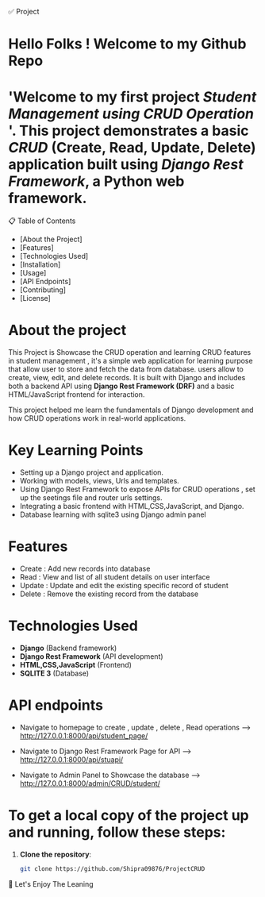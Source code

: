 ✅ Project 
# Hello Folks ! Welcome to my Github Repo 
# 'Welcome to my first project *Student Management using CRUD Operation* '. This project demonstrates a basic *CRUD* (Create, Read, Update, Delete) application built using *Django Rest Framework*, a Python web framework.

📋 Table of Contents
- [About the Project]
- [Features]
- [Technologies Used]
- [Installation]
- [Usage]
- [API Endpoints]
- [Contributing]
- [License]


# About the project 
This Project is Showcase the CRUD operation and learning CRUD features in student management , it's a simple web application for learning purpose that allow user to store and fetch the data from database. users allow to create, view, edit, and delete records. 
It is built with Django and includes both a backend API using **Django Rest Framework (DRF)** and a basic HTML/JavaScript frontend for interaction.

This project helped me learn the fundamentals of Django development and how CRUD operations work in real-world applications.

# Key Learning Points 
- Setting up a Django project and application.
- Working with models, views, Urls and templates.
- Using Django Rest Framework to expose APIs for CRUD operations , set up the seetings file and router urls settings.
- Integrating a basic frontend with HTML,CSS,JavaScript, and Django.
- Database learning with sqlite3 using Django admin panel 

# Features
- Create : Add new records into database 
- Read : View and list of all student details on user interface 
- Update : Update and edit the existing specific record of student 
- Delete : Remove the existing record from the database 

# Technologies Used
- **Django** (Backend framework)
- **Django Rest Framework** (API development)
- **HTML,CSS,JavaScript** (Frontend)
- **SQLITE 3** (Database)

# API endpoints
- Navigate to homepage to create , update , delete , Read operations --> http://127.0.0.1:8000/api/student_page/ 

- Navigate to Django Rest Framework Page for API --> http://127.0.0.1:8000/api/stuapi/

- Navigate to Admin Panel to Showcase the database --> http://127.0.0.1:8000/admin/CRUD/student/


# To get a local copy of the project up and running, follow these steps:

1. **Clone the repository**:
   ```bash
   git clone https://github.com/Shipra09876/ProjectCRUD

🤩 Let's Enjoy The Leaning 


